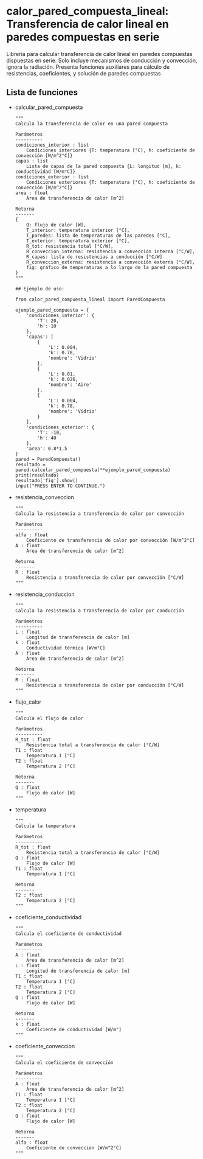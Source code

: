 # calor_pared_compuesta_lineal: Transferencia de calor lineal en paredes compuestas en serie

Librería para calcular transferencia de calor lineal en paredes compuestas dispuestas en serie.
Solo incluye mecanismos de conducción y convección, ignora la radiación.
Presenta funciones auxiliares para cálculo de resistencias, coeficientes, y solución de paredes compuestas

## Lista de funciones
<ul>
<li>calcular_pared_compuesta</li>
    
    """
    Calcula la transferencia de calor en una pared compuesta

    Parámetros
    ----------
    condiciones_interior : list
        Condiciones interiores {T: temperatura [°C], h: coeficiente de convección [W/m^2°C]}
    capas : list
        Lista de capas de la pared compuesta {L: longitud [m], k: conductividad [W/m°C]}
    condiciones_exterior : list
        Condiciones exteriores {T: temperatura [°C], h: coeficiente de convección [W/m^2°C]}
    area : float
        Área de transferencia de calor [m^2]

    Retorna
    -------
    {
        Q: flujo de calor [W],
        T_interior: temperatura interior [°C],
        T_paredes: lista de temperaturas de las paredes [°C],
        T_exterior: temperatura exterior [°C],
        R_tot: resistencia total [°C/W],
        R_conveccion_interna: resistencia a convección interna [°C/W],
        R_capas: lista de resistencias a conducción [°C/W]
        R_conveccion_externa: resistencia a convección externa [°C/W],
        fig: gráfico de temperaturas a lo largo de la pared compuesta
    }
    """

    ## Ejemplo de uso:
    
    from calor_pared_compuesta_lineal import ParedCompuesta
    
    ejemplo_pared_compuesta = {
        'condiciones_interior': {
            'T': 20,
            'h': 10
        },
        'capas': [
            {
                'L': 0.004,
                'k': 0.78,
                'nombre': 'Vidrio'
            },
            {
                'L': 0.01,
                'k': 0.026,
                'nombre': 'Aire'
            },
            {
                'L': 0.004,
                'k': 0.78,
                'nombre': 'Vidrio'
            }
        ],
        'condiciones_exterior': {
            'T': -10,
            'h': 40
        },
        'area': 0.8*1.5
    }
    pared = ParedCompuesta()
    resultado = pared.calcular_pared_compuesta(**ejemplo_pared_compuesta)
    print(resultado)
    resultado['fig'].show()
    input("PRESS ENTER TO CONTINUE.")

<li>resistencia_conveccion</li>

    """
    Calcula la resistencia a transferencia de calor por convección

    Parámetros
    ----------
    alfa : float
        Coeficiente de transferencia de calor por convección [W/m^2°C]
    A : float
        Área de transferencia de calor [m^2]

    Retorna
    -------
    R : float
        Resistencia a transferencia de calor por convección [°C/W]
    """

<li>resistencia_conduccion</li>

    """
    Calcula la resistencia a transferencia de calor por conducción

    Parámetros
    ----------
    L : float
        Longitud de transferencia de calor [m]
    k : float
        Conductividad térmica [W/m°C]
    A : float
        Área de transferencia de calor [m^2]
    
    Retorna
    -------
    R : float
        Resistencia a transferencia de calor por conducción [°C/W]
    """

<li>flujo_calor</li>

    """
    Calcula el flujo de calor

    Parámetros
    ----------
    R_tot : float
        Resistencia total a transferencia de calor [°C/W]
    T1 : float
        Temperatura 1 [°C]
    T2 : float
        Temperatura 2 [°C]

    Retorna
    -------
    Q : float
        Flujo de calor [W]
    """

<li>temperatura</li>

    """
    Calcula la temperatura

    Parámetros
    ----------
    R_tot : float
        Resistencia total a transferencia de calor [°C/W]
    Q : float
        Flujo de calor [W]
    T1 : float
        Temperatura 1 [°C]

    Retorna
    -------
    T2 : float
        Temperatura 2 [°C]
    """

<li>coeficiente_conductividad</li>

    """
    Calcula el coeficiente de conductividad

    Parámetros
    ----------
    A : float
        Área de transferencia de calor [m^2]
    L : float
        Longitud de transferencia de calor [m]
    T1 : float
        Temperatura 1 [°C]
    T2 : float
        Temperatura 2 [°C]
    Q : float
        Flujo de calor [W]

    Retorna
    -------
    k : float
        Coeficiente de conductividad [W/m°]
    """

<li>coeficiente_conveccion</li>

    """
    Calcula el coeficiente de convección

    Parámetros
    ----------
    A : float
        Área de transferencia de calor [m^2]
    T1 : float
        Temperatura 1 [°C]
    T2 : float
        Temperatura 2 [°C]
    Q : float
        Flujo de calor [W]

    Retorna
    -------
    alfa : float
        Coeficiente de convección [W/m^2°C]
    """